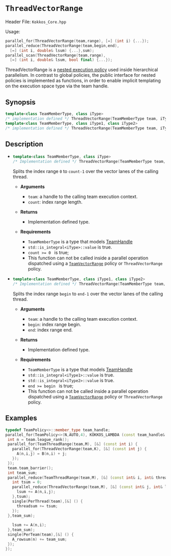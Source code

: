 # `ThreadVectorRange`

Header File: `Kokkos_Core.hpp`

Usage: 
```c++
parallel_for(ThreadVectorRange(team,range), [=] (int i) {...});
parallel_reduce(ThreadVectorRange(team,begin,end), 
  [=] (int i, double& lsum) {...},sum);
parallel_scan(ThreadVectorRange(team,range), 
  [=] (int i, double& lsum, bool final) {...});
```

ThreadVectorRange is a [nested execution policy](NestedPolicies) used inside hierarchical parallelism. 
In contrast to global policies, the public interface for nested policies is implemented 
as functions, in order to enable implicit templating on the execution space type via 
the team handle.

## Synopsis 
```c++
template<class TeamMemberType, class iType>
/* implementation defined */ ThreadVectorRange(TeamMemberType team, iType count);
template<class TeamMemberType, class iType1, class iType2>
/* implementation defined */ ThreadVectorRange(TeamMemberType team, iType1 begin, iType2 end);
```

## Description

 * ```c++
   template<class TeamMemberType, class iType>
   /* Implementation defined */ ThreadVectorRange(TeamMemberType team, iType count);
   ```
   Splits the index range `0` to `count-1` over the vector lanes of the calling thread. 
    *  **Arguments**
        * `team`: a handle to the calling team execution context.
        * `count`: index range length. 

    *  **Returns**
        * Implementation defined type.

    *  **Requirements**
        * `TeamMemberType` is a type that models [TeamHandle](TeamHandleConcept)
        * `std::is_integral<iType>::value` is true.
        * `count >= 0 ` is true;
        * This function can not be called inside a parallel operation dispatched using a [`TeamVectorRange`](TeamVectorRange) policy or `ThreadVectorRange` policy.
 
 * ```c++
   template<class TeamMemberType, class iType1, class iType2>
   /* Implementation defined */ ThreadVectorRange(TeamMemberType team, iType1 begin, iType2 end);
   ```
   Splits the index range `begin` to `end-1` over the vector lanes of the calling thread. 
    *  **Arguments**
        * `team`: a handle to the calling team execution context.
        * `begin`: index range begin. 
        * `end`: index range end.

    *  **Returns**
        * Implementation defined type.

    * **Requirements**

        * `TeamMemberType` is a type that models [TeamHandle](TeamHandleConcept)
        * `std::is_integral<iType1>::value` is true.
        * `std::is_integral<iType2>::value` is true.
        * `end >= begin ` is true;
        * This function can not be called inside a parallel operation dispatched using a [`TeamVectorRange`](TeamVectorRange) policy or `ThreadVectorRange` policy.

  
## Examples

```c++
typedef TeamPolicy<>::member_type team_handle;
parallel_for(TeamPolicy<>(N,AUTO,4), KOKKOS_LAMBDA (const team_handle& team) {
 int n = team.league_rank();
 parallel_for(TeamThreadRange(team,M), [&] (const int i) {
   parallel_for(ThreadVectorRange(team,K), [&] (const int j) {
     A(n,i,j) = B(n,i) + j;
   });
 });
 team.team_barrier();
 int team_sum;
 parallel_reduce(TeamThreadRange(team,M), [&] (const int& i, int& threadsum) {
   int tsum = 0;
   parallel_reduce(ThreadVectorRange(team,M), [&] (const int& j, int& lsum) {
     lsum += A(n,i,j);
   },tsum);
   single(PerThread(team),[&] () {
     threadsum += tsum;
   });
 },team_sum);
   
   lsum += A(n,i);
 },team_sum);
 single(PerTeam(team),[&] () {
   A_rowsum(n) += team_sum;
 });
});
```
